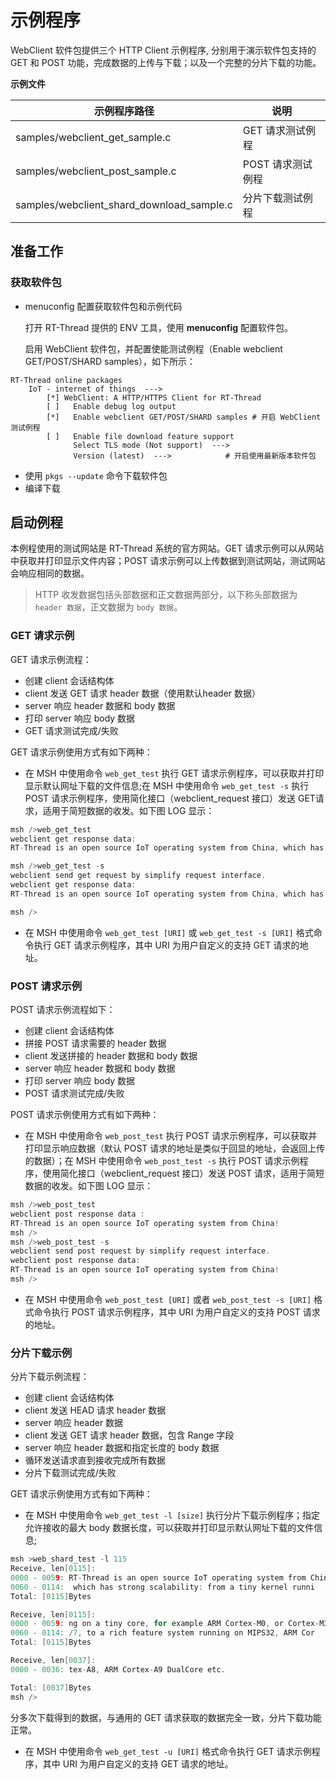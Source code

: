 # 示例程序

WebClient 软件包提供三个 HTTP Client 示例程序, 分别用于演示软件包支持的 GET 和 POST 功能，完成数据的上传与下载；以及一个完整的分片下载的功能。

**示例文件**

| 示例程序路径                                   | 说明  |
| ----                                          | ---- |
| samples/webclient_get_sample.c                | GET 请求测试例程 |
| samples/webclient_post_sample.c               | POST 请求测试例程 |
| samples/webclient_shard_download_sample.c     | 分片下载测试例程 |

## 准备工作

### 获取软件包

- menuconfig 配置获取软件包和示例代码

    打开 RT-Thread 提供的 ENV 工具，使用 **menuconfig** 配置软件包。

    启用 WebClient 软件包，并配置使能测试例程（Enable webclient GET/POST/SHARD samples），如下所示：

```shell
RT-Thread online packages
    IoT - internet of things  --->
        [*] WebClient: A HTTP/HTTPS Client for RT-Thread
        [ ]   Enable debug log output
        [*]   Enable webclient GET/POST/SHARD samples # 开启 WebClient 测试例程
        [ ]   Enable file download feature support
              Select TLS mode (Not support)  --->
              Version (latest)  --->            # 开启使用最新版本软件包
```

- 使用 `pkgs --update` 命令下载软件包
- 编译下载


## 启动例程

本例程使用的测试网站是 RT-Thread 系统的官方网站。GET 请求示例可以从网站中获取并打印显示文件内容；POST 请求示例可以上传数据到测试网站，测试网站会响应相同的数据。

> HTTP 收发数据包括头部数据和正文数据两部分，以下称头部数据为 `header 数据`，正文数据为 `body 数据`。

### GET 请求示例

GET 请求示例流程：

- 创建 client 会话结构体
- client 发送 GET 请求 header 数据（使用默认header 数据）
- server 响应 header 数据和 body 数据
- 打印 server 响应 body 数据
- GET 请求测试完成/失败

GET 请求示例使用方式有如下两种：

- 在 MSH 中使用命令 `web_get_test` 执行 GET 请求示例程序，可以获取并打印显示默认网址下载的文件信息;在 MSH 中使用命令 `web_get_test -s` 执行 POST 请求示例程序，使用简化接口（webclient_request 接口）发送 GET请求，适用于简短数据的收发。如下图 LOG 显示：

```c
msh />web_get_test
webclient get response data:
RT-Thread is an open source IoT operating system from China, which has strong scalability: from a tiny kernel running on a tiny core, for example ARM Cortex-M0, or Cortex-M3/4/7, to a rich feature system running on MIPS32, ARM Cortex-A8, ARM Cortex-A9 DualCore etc.

msh />web_get_test -s
webclient send get request by simplify request interface.
webclient get response data:
RT-Thread is an open source IoT operating system from China, which has strong scalability: from a tiny kernel running on a tiny core, for example ARM Cortex-M0, or Cortex-M3/4/7, to a rich feature system running on MIPS32, ARM Cortex-A8, ARM Cortex-A9 DualCore etc.

msh />
```

- 在 MSH 中使用命令 `web_get_test [URI]`  或 `web_get_test -s [URI]` 格式命令执行 GET 请求示例程序，其中 URI 为用户自定义的支持 GET 请求的地址。

### POST 请求示例

POST 请求示例流程如下：

- 创建 client 会话结构体
- 拼接 POST 请求需要的 header 数据
- client 发送拼接的 header 数据和 body 数据
- server 响应 header 数据和 body 数据
- 打印 server 响应 body 数据
- POST 请求测试完成/失败

POST 请求示例使用方式有如下两种：

- 在 MSH 中使用命令 `web_post_test` 执行 POST 请求示例程序，可以获取并打印显示响应数据（默认 POST 请求的地址是类似于回显的地址，会返回上传的数据）；在 MSH 中使用命令 `web_post_test -s` 执行 POST 请求示例程序，使用简化接口（webclient_request 接口）发送 POST 请求，适用于简短数据的收发。如下图 LOG 显示：

```c
msh />web_post_test
webclient post response data :
RT-Thread is an open source IoT operating system from China!
msh />
msh />web_post_test -s
webclient send post request by simplify request interface.
webclient post response data:
RT-Thread is an open source IoT operating system from China!
msh />
```

- 在 MSH 中使用命令 `web_post_test [URI]` 或者 `web_post_test -s [URI]` 格式命令执行 POST 请求示例程序，其中 URI 为用户自定义的支持 POST 请求的地址。

### 分片下载示例

分片下载示例流程：

- 创建 client 会话结构体
- client 发送 HEAD 请求 header 数据
- server 响应 header 数据
- client 发送 GET 请求 header 数据，包含 Range 字段
- server 响应 header 数据和指定长度的 body 数据
- 循环发送请求直到接收完成所有数据
- 分片下载测试完成/失败

GET 请求示例使用方式有如下两种：

- 在 MSH 中使用命令 `web_get_test -l [size]` 执行分片下载示例程序；指定允许接收的最大 body 数据长度，可以获取并打印显示默认网址下载的文件信息;
```c
msh >web_shard_test -l 115
Receive, len[0115]:
0000 - 0059: RT-Thread is an open source IoT operating system from China,
0060 - 0114:  which has strong scalability: from a tiny kernel runni
Total: [0115]Bytes

Receive, len[0115]:
0000 - 0059: ng on a tiny core, for example ARM Cortex-M0, or Cortex-M3/4
0060 - 0114: /7, to a rich feature system running on MIPS32, ARM Cor
Total: [0115]Bytes

Receive, len[0037]:
0000 - 0036: tex-A8, ARM Cortex-A9 DualCore etc.

Total: [0037]Bytes
msh />
```
分多次下载得到的数据，与通用的 GET 请求获取的数据完全一致，分片下载功能正常。

- 在 MSH 中使用命令 `web_get_test -u [URI]` 格式命令执行 GET 请求示例程序，其中 URI 为用户自定义的支持 GET 请求的地址。